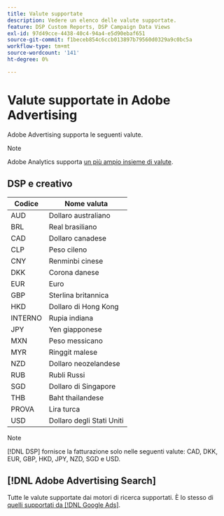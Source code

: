```yaml
---
title: Valute supportate
description: Vedere un elenco delle valute supportate.
feature: DSP Custom Reports, DSP Campaign Data Views
exl-id: 97d49cce-4438-40c4-94a4-e5d90ebaf651
source-git-commit: f1beceb854c6ccb013897b79560d0329a9c0bc5a
workflow-type: tm+mt
source-wordcount: '141'
ht-degree: 0%

---
```


# Valute supportate in Adobe Advertising

Adobe Advertising supporta le seguenti valute.

>[!NOTE]
>
>Adobe Analytics supporta [un più ampio insieme di valute](https://experienceleague.adobe.com/docs/analytics/admin/admin-tools/currency.html).

## DSP e creativo

| Codice | Nome valuta |
| ------ | -------------- |
| AUD | Dollaro australiano |
| BRL | Real brasiliano |
| CAD | Dollaro canadese |
| CLP | Peso cileno |
| CNY | Renminbi cinese |
| DKK | Corona danese |
| EUR | Euro |
| GBP | Sterlina britannica |
| HKD | Dollaro di Hong Kong |
| INTERNO | Rupia indiana |
| JPY | Yen giapponese |
| MXN | Peso messicano |
| MYR | Ringgit malese |
| NZD | Dollaro neozelandese |
| RUB | Rubli Russi |
| SGD | Dollaro di Singapore |
| THB | Baht thailandese |
| PROVA | Lira turca |
| USD | Dollaro degli Stati Uniti |

>[!NOTE]
>
> [!DNL DSP] fornisce la fatturazione solo nelle seguenti valute: CAD, DKK, EUR, GBP, HKD, JPY, NZD, SGD e USD.

## [!DNL Adobe Advertising Search]

Tutte le valute supportate dai motori di ricerca supportati. È lo stesso di [quelli supportati da [!DNL Google Ads]](https://developers.google.com/adwords/api/docs/appendix/codes-formats#currency-codes).

